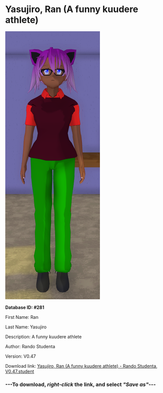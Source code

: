 # Yasujiro, Ran (A funny kuudere athlete)

<img src="https://raw.githubusercontent.com/Arbiter1223/Daigaku-Gurashi-Custom-Students/master/Students/Files/Yasujiro%2C%20Ran%20(A%20funny%20kuudere%20athlete).png" title="Yasujiro, Ran (A funny kuudere athlete) - Rando Studenta, V0.47">

**Database ID: #281**

First Name: Ran

Last Name: Yasujiro

Description: A funny kuudere athlete

Author: Rando Studenta

Version: V0.47

Download link: <a href="https://raw.githubusercontent.com/Arbiter1223/Daigaku-Gurashi-Custom-Students/master/Students/Files/Yasujiro%2C%20Ran%20(A%20funny%20kuudere%20athlete)%20-%20Rando%20Studenta%2C%20V0.47.student">Yasujiro, Ran (A funny kuudere athlete) - Rando Studenta, V0.47.student</a>

### ---**To download, _right-click_ the link, and select _"Save as"_**---

